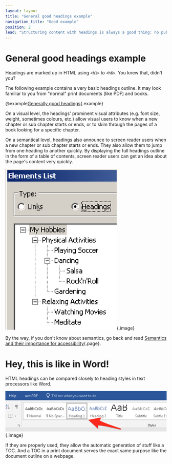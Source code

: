 ```yaml
---
layout: layout
title: "General good headings example"
navigation_title: "Good example"
position: 2
lead: "Structuring content with headings is always a good thing: no published book containing structured text could ever live without it. Headings allow to skim through the book, and the table of contents (TOC) of a book is based on them. On websites, headings work the exact same way as they do on print documents."
---
```


# General good headings example

Headings are marked up in HTML using `<h1>` to `<h6>`. You knew that, didn't you?

The following example contains a very basic headings outline. It may look familiar to you from "normal" print documents (like PDF) and books.

@example[Generally good headings](generally-good-headings){.example}

On a visual level, the headings' prominent visual attributes (e.g. font size, weight, sometimes colours, etc.) allow visual users to know when a new chapter or sub chapter starts or ends, or to skim through the pages of a book looking for a specific chapter.

On a semantical level, headings also announce to screen reader users when a new chapter or sub chapter starts or ends. They also allow them to jump from one heading to another quickly. By displaying the full headings outline in the form of a table of contents, screen reader users can get an idea about the page's content very quickly.

![Document outline in NVDA](_media/document-outline-in-nvda.png){.image}

By the way, if you don't know about semantics, go back and read [Semantics and their importance for accessibility](/knowledge/semantics){.page}.

# Hey, this is like in Word!

HTML headings can be compared closely to heading styles in text processors like Word.

![Heading styles in Word](_media/heading-styles-in-word.png){.image}

If they are properly used, they allow the automatic generation of stuff like a TOC. And a TOC in a print document serves the exact same purpose like the document outline on a webpage.